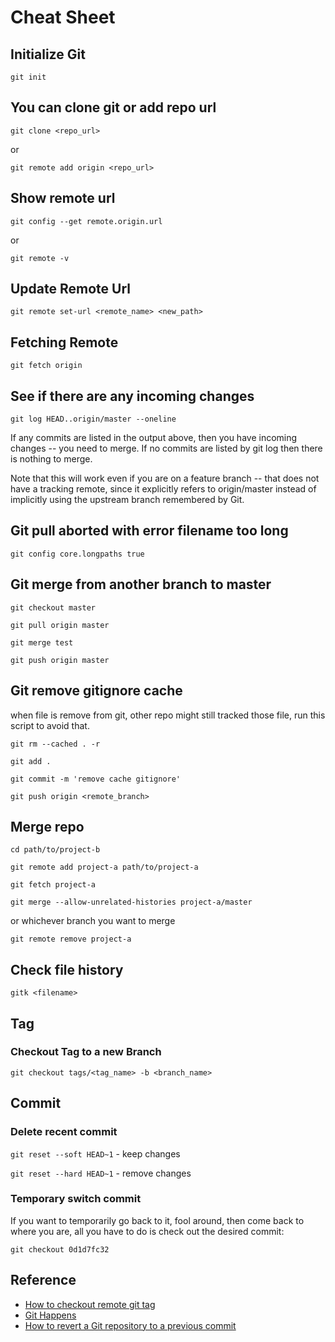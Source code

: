 # Cheat Sheet

## Initialize Git

`git init`

## You can clone git or add repo url

`git clone <repo_url>`

or

`git remote add origin <repo_url>`

## Show remote url

`git config --get remote.origin.url`

or

`git remote -v`

## Update Remote Url

`git remote set-url <remote_name> <new_path>`

## Fetching Remote

`git fetch origin`

## See if there are any incoming changes

`git log HEAD..origin/master --oneline`

If any commits are listed in the output above, then you have incoming changes -- you need to merge. If no commits are listed by git log then there is nothing to merge.

Note that this will work even if you are on a feature branch -- that does not have a tracking remote, since it explicitly refers to origin/master instead of implicitly using the upstream branch remembered by Git.

## Git pull aborted with error filename too long

`git config core.longpaths true`

## Git merge from another branch to master

`git checkout master`

`git pull origin master`

`git merge test`

`git push origin master`

## Git remove gitignore cache

when file is remove from git, other repo might still tracked those file, run this script to avoid that.

`git rm --cached . -r`

`git add .`

`git commit -m 'remove cache gitignore'`

`git push origin <remote_branch>`

## Merge repo

`cd path/to/project-b`

`git remote add project-a path/to/project-a`

`git fetch project-a`

`git merge --allow-unrelated-histories project-a/master`

or whichever branch you want to merge

`git remote remove project-a`

## Check file history

`gitk <filename>`

## Tag

### Checkout Tag to a new Branch

`git checkout tags/<tag_name> -b <branch_name>`

## Commit

### Delete recent commit

`git reset --soft HEAD~1` - keep changes

`git reset --hard HEAD~1` - remove changes

### Temporary switch commit

If you want to temporarily go back to it, fool around, then come back to where you are, all you have to do is check out the desired commit:

`git checkout 0d1d7fc32`

## Reference

* [How to checkout remote git tag](https://stackoverflow.com/questions/35979642/how-to-checkout-remote-git-tag)
* [Git Happens](https://about.gitlab.com/2018/08/08/git-happens/)
* [How to revert a Git repository to a previous commit](https://stackoverflow.com/questions/4114095/how-to-revert-a-git-repository-to-a-previous-commit)